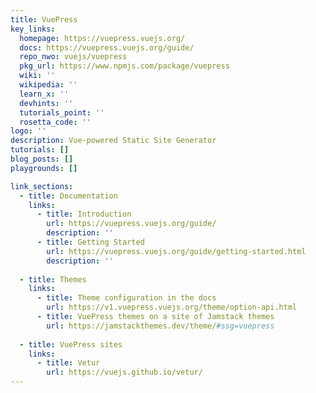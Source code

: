 ```yaml
---
title: VuePress
key_links:
  homepage: https://vuepress.vuejs.org/
  docs: https://vuepress.vuejs.org/guide/
  repo_nwo: vuejs/vuepress
  pkg_url: https://www.npmjs.com/package/vuepress
  wiki: ''
  wikipedia: ''
  learn_x: ''
  devhints: ''
  tutorials_point: ''
  rosetta_code: ''
logo: ''
description: Vue-powered Static Site Generator
tutorials: []
blog_posts: []
playgrounds: []

link_sections:
  - title: Documentation
    links:
      - title: Introduction
        url: https://vuepress.vuejs.org/guide/
        description: ''
      - title: Getting Started
        url: https://vuepress.vuejs.org/guide/getting-started.html
        description: ''
      
  - title: Themes
    links:
      - title: Theme configuration in the docs
        url: https://v1.vuepress.vuejs.org/theme/option-api.html
      - title: VuePress themes on a site of Jamstack themes
        url: https://jamstackthemes.dev/theme/#ssg=vuepress
        
  - title: VuePress sites
    links:
      - title: Vetur
        url: https://vuejs.github.io/vetur/
---
```

